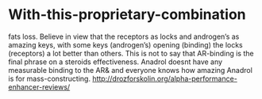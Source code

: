 # With-this-proprietary-combination
fats loss. Believe in view that the receptors as locks and androgen’s as amazing keys, with some keys (androgen’s) opening (binding) the locks (receptors) a lot better than others. This is not to say that AR-binding is the final phrase on a steroids effectiveness. Anadrol doesnt have any measurable binding to the AR&amp; and everyone knows how amazing Anadrol is for mass-constructing. http://drozforskolin.org/alpha-performance-enhancer-reviews/
